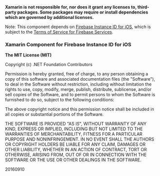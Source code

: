 **Xamarin is not responsible for, nor does it grant any licenses to, third-party packages. Some packages may require or install dependencies which are governed by additional licenses.**

Note: This component depends on [Firebase Instance ID for iOS](https://firebase.google.com/docs/ios/setup), which is subject to the [Terms of Service for Firebase Services](https://firebase.google.com/terms/).

### Xamarin Component for Firebase Instance ID for iOS

**The MIT License (MIT)**

Copyright (c) .NET Foundation Contributors

Permission is hereby granted, free of charge, to any person obtaining a copy of this software and associated documentation files (the "Software"), to deal in the Software without restriction, including without limitation the rights to use, copy, modify, merge, publish, distribute, sublicense, and/or sell copies of the Software, and to permit persons to whom the Software is furnished to do so, subject to the following conditions:

The above copyright notice and this permission notice shall be included in all copies or substantial portions of the Software.

THE SOFTWARE IS PROVIDED "AS IS", WITHOUT WARRANTY OF ANY KIND, EXPRESS OR IMPLIED, INCLUDING BUT NOT LIMITED TO THE WARRANTIES OF MERCHANTABILITY, FITNESS FOR A PARTICULAR PURPOSE AND NONINFRINGEMENT. IN NO EVENT SHALL THE AUTHORS OR COPYRIGHT HOLDERS BE LIABLE FOR ANY CLAIM, DAMAGES OR OTHER LIABILITY, WHETHER IN AN ACTION OF CONTRACT, TORT OR OTHERWISE, ARISING FROM, OUT OF OR IN CONNECTION WITH THE SOFTWARE OR THE USE OR OTHER DEALINGS IN THE SOFTWARE.

20160910